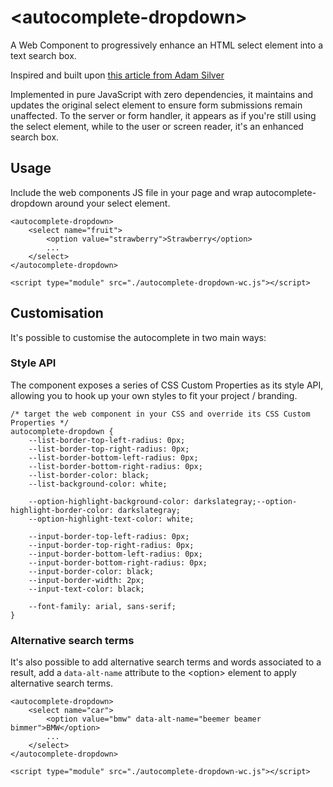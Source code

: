 # &lt;autocomplete-dropdown&gt;

A Web Component to progressively enhance an HTML select element into a text search box.

Inspired and built upon [this article from Adam Silver](https://adamsilver.io/blog/building-an-accessible-autocomplete-control/)

Implemented in pure JavaScript with zero dependencies, it maintains and updates the original select element to ensure form submissions remain unaffected. To the server or form handler, it appears as if you're still using the select element, while to the user or screen reader, it's an enhanced search box.

## Usage

Include the web components JS file in your page and wrap autocomplete-dropdown around your select element.

```
<autocomplete-dropdown>
    <select name="fruit">
        <option value="strawberry">Strawberry</option>
        ...
    </select>
</autocomplete-dropdown>

<script type="module" src="./autocomplete-dropdown-wc.js"></script>
```


## Customisation

It's possible to customise the autocomplete in two main ways:

### Style API

The component exposes a series of CSS Custom Properties as its style API, allowing you to hook up your own styles to fit your project / branding.

```
/* target the web component in your CSS and override its CSS Custom Properties */
autocomplete-dropdown {
    --list-border-top-left-radius: 0px;
    --list-border-top-right-radius: 0px;
    --list-border-bottom-left-radius: 0px;
    --list-border-bottom-right-radius: 0px;
    --list-border-color: black;
    --list-background-color: white;

    --option-highlight-background-color: darkslategray;--option-highlight-border-color: darkslategray;
    --option-highlight-text-color: white;

    --input-border-top-left-radius: 0px;
    --input-border-top-right-radius: 0px;
    --input-border-bottom-left-radius: 0px;
    --input-border-bottom-right-radius: 0px;
    --input-border-color: black;
    --input-border-width: 2px;
    --input-text-color: black;

    --font-family: arial, sans-serif;
}
```

### Alternative search terms

It's also possible to add alternative search terms and words associated to a result, add a `data-alt-name` attribute to the &lt;option&gt; element to apply alternative search terms.

```
<autocomplete-dropdown>
    <select name="car">
        <option value="bmw" data-alt-name="beemer beamer bimmer">BMW</option>
        ...
    </select>
</autocomplete-dropdown>

<script type="module" src="./autocomplete-dropdown-wc.js"></script>
```


